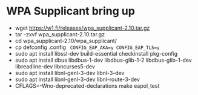 # WPA Supplicant bring up

* wget https://w1.fi/releases/wpa_supplicant-2.10.tar.gz
* tar -zxvf wpa_supplicant-2.10.tar.gz
* cd wpa_supplicant-2.10/wpa_supplicant/
* cp defconfig .config  ``` CONFIG_EAP_AKA=y CONFIG_EAP_TLS=y```
* sudo apt install libssl-dev build-essential checkinstall  pkg-config
* sudo  apt install dbus libdbus-1-dev libdbus-glib-1-2 libdbus-glib-1-dev libreadline-dev libncurses5-dev
* sudo apt install libnl-genl-3-dev libnl-3-dev
* sudo apt install libnl-genl-3-dev libnl-route-3-dev
* CFLAGS=-Wno-deprecated-declarations make eapol_test




    
